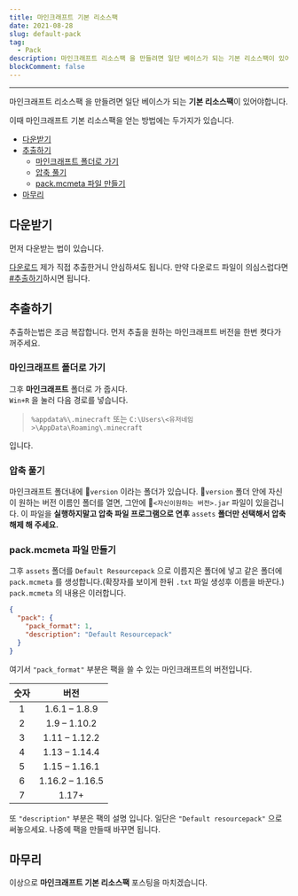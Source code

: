 ```yaml
---
title: 마인크래프트 기본 리소스팩
date: 2021-08-28
slug: default-pack
tag:
  - Pack
description: 마인크래프트 리소스팩 을 만들려면 일단 베이스가 되는 기본 리소스팩이 있어야합니다.
blockComment: false
---
```


---

마인크래프트 리소스팩 을 만들려면 일단 베이스가 되는 **기본 리소스팩**이 있어야합니다.

이때 마인크래프트 기본 리소스팩을 얻는 방법에는 두가지가 있습니다.

- [다운받기](#다운받기)
- [추출하기](#추출하기)
  - [마인크래프트 폴더로 가기](#마인크래프트-폴더로-가기)
  - [압축 풀기](#압축-풀기)
  - [pack.mcmeta 파일 만들기](#packmcmeta-파일-만들기)
- [마무리](#마무리)

## 다운받기

먼저 다운받는 법이 있습니다.

[다운로드](https://github.com/ywbird/pack/raw/main/37a8eec1ce19687d132fe29051dca629d164e2c4958ba141d5f4133a33f0688f/default.zip)
제가 직접 추출한거니 안심하셔도 됩니다.
만약 다운로드 파일이 의심스럽다면 [#추출하기](#추출하기)하시면 됩니다.

## 추출하기

추출하는법은 조금 복잡합니다.
먼저 추출을 원하는 마인크래프트 버전을 한번 켯다가 꺼주세요.

### 마인크래프트 폴더로 가기

그후 **마인크래프트** 폴더로 가 줍시다.<br>
`Win+R` 을 눌러 다음 경로를 넣습니다.

> `%appdata%\.minecraft`
> 또는
> `C:\Users\<유저네임>\AppData\Roaming\.minecraft`

입니다.

### 압축 풀기

마인크래프트 폴더내에 📂`version` 이라는 폴더가 있습니다.
📂`version` 폴더 안에 자신이 원하는 버전 이름인 폴더를 열면,
그안에 📄`<자신이원하는 버전>.jar` 파일이 있을겁니다.
이 파일을 **실행하지말고 압축 파일 프로그램으로 연후** `assets` **폴더만 선택해서 압축 해제 해 주세요.**

### pack.mcmeta 파일 만들기

그후 `assets` 폴더를 `Default Resourcepack` 으로 이름지은 폴더에 넣고 같은 폴더에 `pack.mcmeta` 를 생성합니다.(확장자를 보이게 한뒤 `.txt` 파일 생성후 이름을 바꾼다.)
`pack.mcmeta` 의 내용은 이러합니다.

```json pack.mcmeta
{
  "pack": {
    "pack_format": 1,
    "description": "Default Resourcepack"
  }
}
```

여기서 `"pack_format"` 부분은 팩을 쓸 수 있는 마인크래프트의 버전입니다.

| 숫자 |      버전       |
| :--: | :-------------: |
|  1   |  1.6.1 – 1.8.9  |
|  2   |  1.9 – 1.10.2   |
|  3   |  1.11 – 1.12.2  |
|  4   |  1.13 – 1.14.4  |
|  5   |  1.15 – 1.16.1  |
|  6   | 1.16.2 – 1.16.5 |
|  7   |      1.17+      |

또 `"description"` 부분은 팩의 설명 입니다. 일단은 `"Default resourcepack"` 으로 써놓으세요. 나중에 팩을 만들때 바꾸면 됩니다.

## 마무리

이상으로 **마인크래프트 기본 리소스팩** 포스팅을 마치겠습니다.
